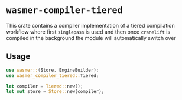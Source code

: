 # `wasmer-compiler-tiered`

This crate contains a compiler implementation of a tiered compilation workflow
where first `singlepass` is used and then once `cranelift` is compiled in the
background the module will automatically switch over

## Usage

```rust
use wasmer::{Store, EngineBuilder};
use wasmer_compiler_tiered::Tiered;

let compiler = Tiered::new();
let mut store = Store::new(compiler);
```
